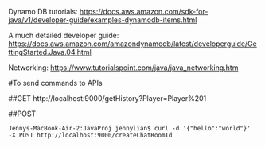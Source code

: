 Dynamo DB tutorials:
https://docs.aws.amazon.com/sdk-for-java/v1/developer-guide/examples-dynamodb-items.html

A much detailed developer guide:
https://docs.aws.amazon.com/amazondynamodb/latest/developerguide/GettingStarted.Java.04.html


Networking:
https://www.tutorialspoint.com/java/java_networking.htm

#To send commands to APIs

##GET
http://localhost:9000/getHistory?Player=Player%201

##POST
```
Jennys-MacBook-Air-2:JavaProj jennylian$ curl -d '{"hello":"world"}'  -X POST http://localhost:9000/createChatRoomId
```

